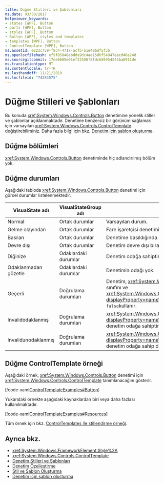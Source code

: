 ```yaml
---
title: Düğme Stilleri ve Şablonları
ms.date: 03/30/2017
helpviewer_keywords:
- states [WPF], Button
- parts [WPF], Button
- styles [WPF], Button
- Button [WPF], styles and templates
- templates [WPF], Button
- ControlTemplate [WPF], Button
ms.assetid: e223c759-f8c4-4717-acfb-b1e40bdf5f3b
ms.openlocfilehash: ef9f85848ebdda9dc4ae15d0f54847eacd46e24d
ms.sourcegitcommit: 17ee6605e01ef32506f8fdc686954244ba6911de
ms.translationtype: MT
ms.contentlocale: tr-TR
ms.lasthandoff: 11/21/2019
ms.locfileid: "74283575"
---
```

# <a name="button-styles-and-templates"></a>Düğme Stilleri ve Şablonları
Bu konuda <xref:System.Windows.Controls.Button> denetimine yönelik stiller ve şablonlar açıklanmaktadır. Denetime benzersiz bir görünüm sağlamak için varsayılan <xref:System.Windows.Controls.ControlTemplate> değiştirebilirsiniz. Daha fazla bilgi için bkz. [Denetim için şablon oluşturma](../../../desktop-wpf/themes/how-to-create-apply-template.md).  
  
## <a name="button-parts"></a>Düğme bölümleri  
 <xref:System.Windows.Controls.Button> denetiminde hiç adlandırılmış bölüm yok.  
  
## <a name="button-states"></a>Düğme durumları  
 Aşağıdaki tabloda <xref:System.Windows.Controls.Button> denetimi için görsel durumlar listelenmektedir.  
  
|VisualState adı|VisualStateGroup adı|Açıklama|  
|-|-|-|  
|Normal|Ortak durumlar|Varsayılan durum.|  
|Gelme olayından|Ortak durumlar|Fare işaretçisi denetimin üzerine yerleştirilir.|  
|Basılan|Ortak durumlar|Denetime basıldığında.|  
|Devre dışı|Ortak durumlar|Denetim devre dışı bırakıldı.|  
|Diğinize|Odaklardaki durumlar|Denetim odağa sahiptir.|  
|Odaklanmadan gözetle|Odaklardaki durumlar|Denetimin odağı yok.|  
|Geçerli|Doğrulama durumları|Denetim, <xref:System.Windows.Controls.Validation> sınıfını ve <xref:System.Windows.Controls.Validation.HasError%2A?displayProperty=nameWithType> iliştirilmiş özelliği `false`kullanır.|  
|Invalidodaklanmış|Doğrulama durumları|<xref:System.Windows.Controls.Validation.HasError%2A?displayProperty=nameWithType> ekli özelliği `true` ve denetim odağa sahiptir.|  
|Invalidunodaklanmış|Doğrulama durumları|<xref:System.Windows.Controls.Validation.HasError%2A?displayProperty=nameWithType> ekli özelliği `true` ve denetim odağa sahip değil.|  
  
## <a name="button-controltemplate-example"></a>Düğme ControlTemplate örneği  
 Aşağıdaki örnek, <xref:System.Windows.Controls.Button> denetimi için <xref:System.Windows.Controls.ControlTemplate> tanımlanacağını gösterir.  
  
 [!code-xaml[ControlTemplateExamples#Button](~/samples/snippets/csharp/VS_Snippets_Wpf/ControlTemplateExamples/CS/resources/button.xaml#button)]  
  
 Yukarıdaki örnekte aşağıdaki kaynaklardan biri veya daha fazlası kullanılmaktadır.  
  
 [!code-xaml[ControlTemplateExamples#Resources](~/samples/snippets/csharp/VS_Snippets_Wpf/ControlTemplateExamples/CS/resources/shared.xaml#resources)]  
  
 Tüm örnek için bkz. [ControlTemplates Ile stillendirme örneği](https://github.com/Microsoft/WPF-Samples/tree/master/Styles%20&%20Templates/IntroToStylingAndTemplating).  
  
## <a name="see-also"></a>Ayrıca bkz.

- <xref:System.Windows.FrameworkElement.Style%2A>
- <xref:System.Windows.Controls.ControlTemplate>
- [Denetim Stilleri ve Şablonları](control-styles-and-templates.md)
- [Denetim Özelleştirme](control-customization.md)
- [Stil ve Şablon Oluşturma](../../../desktop-wpf/fundamentals/styles-templates-overview.md)
- [Denetim için şablon oluşturma](../../../desktop-wpf/themes/how-to-create-apply-template.md)
